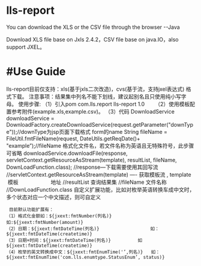 # lls-report
You can download the XLS or the CSV file through the browser --Java

Download XLS file base on Jxls 2.4.2，CSV file base on java.IO，also support JXEL。


#Use Guide
====  
 lls-report目前仅支持：xls(基于jxls二次改造)，cvs(基于流，支持jxel表达式) 格式下载。
 注意事项：结果集中列名不能下划线，建议起别名且只使用纯小写字母。
 使用步骤:
	（1）引入pom
		<dependency>
			<groupId>com.lls.report</groupId>
			<artifactId>lls-report</artifactId>
      <version>1.0</version>
		</dependency>
        （2）使用模板配置参考附件(example.xls,example.csv)。
	（3）代码
                DownloadService downloadService = DownloadFactory.createDownloadService(request.getParameter("downType"));//downType为jsp页面下载格式 form的name
	        String fileName = FileUtil.fmtFileName(request, DateUtils.getReqDate()+ "example”);//fileName  格式化文件名，若文件名称为英语且无特殊符号，此步骤可省略
	        downloadService.downloadFile(response, servletContext.getResourceAsStream(template), resultList, fileName, DownLoadFunction.class);
			  //response—下载需要使用其回写流
			 //servletContext.getResourceAsStream(template) —-  获取模板流 ,  template  模板
                      地址  //resultList  查询结果集
		       //fileName 文件名称
	     //DownLoadFunction.class 自定义扩展功能，比如对枚举英语转换车成中文时，多个状态对应一个中文描述，则可自定义

     目前默认功能扩展有：
	（1）格式化金额如：${jxext:fmtNumber(列名)}         如:${jxext:fmtNumber(amount)}   
	（2）日期：${jxext:fmtDateTime(列名)}                   如：${jxext:fmtDateTime(createtime)}
	（3）日期+时间：${jxext:fmtDateTime(列名)}          如${jxext:fmtDateTime(createtime)}
	（4）枚举的英文转换成中文：${jxext:fmtEnumTime('’,列名)}   如：${jxext:fmtEnumTime('com.lls.enumtype.StatusEnum’, status)}
